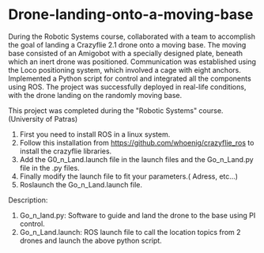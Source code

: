 # Drone-landing-onto-a-moving-base
During the Robotic Systems course, collaborated with a team to accomplish the goal of landing a Crazyflie
2.1 drone onto a moving base. The moving base consisted of an Amigobot with a specially designed plate,
beneath which an inert drone was positioned. Communication was established using the Loco positioning
system, which involved a cage with eight anchors. Implemented a Python script for control and integrated
all the components using ROS. The project was successfully deployed in real-life conditions, with the drone
landing on the randomly moving base.

This project was completed during the "Robotic Systems" course. (University of Patras)

1) First you need to install ROS in a linux system.
2) Follow this installation from https://github.com/whoenig/crazyflie_ros to install the crazyflie libraries.
3) Add the G0_n_Land.launch file in the launch files and the Go_n_Land.py file in the .py files.
4) Finally modify the launch file to fit your parameters.( Adress, etc...)
5) Roslaunch the Go_n_Land.launch file.

Description:
1) Go_n_land.py: Software to guide and land the drone to the base using PI control.
2) Go_n_Land.launch: ROS launch file to call the location topics from 2 drones and launch the above python script.
